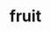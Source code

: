 ---
title: "fruit"
description: "Highest level concept, these are longer-form notes/essays that document connections made from seeds and saplings."
---
